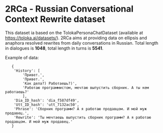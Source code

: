 # 2RCa - Russian Conversational Context Rewrite dataset

This dataset ia based on the TolokaPersonaChatDataset (available at https://toloka.ai/datasets/). 2RCa aims at providing data on ellipsis and anaphora resolved rewrites from daily conversations in Russian. Total length in dialogues is **1048**, total length in turns is **5541**.

Example of data:

```
   {
    'History': [
        'Привет.',
        'Привет.',
        'Как дела?) Работаешь?)',
        'Работаю программистом, мечтаю выпустить сборник. А ты кем работаешь?'
        ],
    'Dia_ID_hash': 'dia_f587df49',
    'Utt_ID_hash': 'utt_7132ac50',
    'Phrase': 'Сборник программ? А я работаю продавцом. И мой муж продавец.',
    'Rewrite': 'Ты мечтаешь выпустить сборник программ? А я работаю продавцом. И мой муж продавец.'
   }
```
